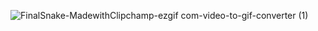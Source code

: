 ![FinalSnake-MadewithClipchamp-ezgif com-video-to-gif-converter (1)](https://github.com/user-attachments/assets/aec3a0af-ffde-4a92-9f66-43df7803450b)
